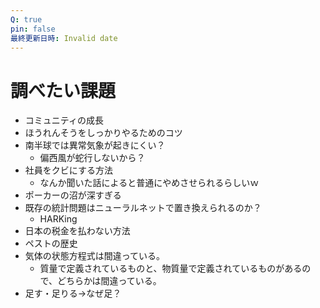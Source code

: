 ```yaml
---
Q: true
pin: false
最終更新日時: Invalid date
---
```

# 調べたい課題

- コミュニティの成長
- ほうれんそうをしっかりやるためのコツ
- 南半球では異常気象が起きにくい？
    - 偏西風が蛇行しないから？
- 社員をクビにする方法
    - なんか聞いた話によると普通にやめさせられるらしいｗ
- ポーカーの沼が深すぎる
- 既存の統計問題はニューラルネットで置き換えられるのか？
    - HARKing
- 日本の税金を払わない方法
- ペストの歴史
- 気体の状態方程式は間違っている。
    - 質量で定義されているものと、物質量で定義されているものがあるので、どちらかは間違っている。
- 足す・足りる→なぜ足？
